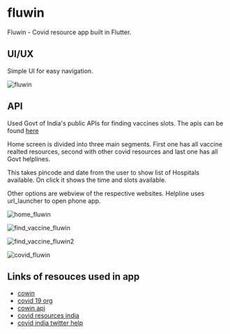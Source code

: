 # fluwin

Fluwin - Covid resource app built in Flutter.

## UI/UX

Simple UI for easy navigation.

![fluwin](https://user-images.githubusercontent.com/31788197/125976220-27f1a669-5031-4bd1-b455-6388895f7724.png)


## API

Used Govt of India's public APIs for finding vaccines slots. The apis can be found [here](https://apisetu.gov.in/public/marketplace/api/cowin)

Home screen is divided into three main segments. First one has all vaccine realted resources, second with other covid resources and last one has all Govt helplines.

This takes pincode and date from the user to show list of Hospitals available. On click it shows the time and slots available.

Other options are webview of the respective websites. Helpline uses url_launcher to open phone app.

![home_fluwin](https://user-images.githubusercontent.com/31788197/125978348-2754c7ca-67a2-4fb2-b861-d290454a165c.jpg)


![find_vaccine_fluwin](https://user-images.githubusercontent.com/31788197/125978639-d8794cd1-d55c-4238-92f8-8243d8f26398.jpg)


![find_vaccine_fluwin2](https://user-images.githubusercontent.com/31788197/125978666-63c4f0ac-3672-488a-945c-e6be749ec262.jpg)


![covid_fluwin](https://user-images.githubusercontent.com/31788197/125978698-d83a85eb-1adb-49e1-8645-cc0b50b8f5fc.jpg)

## Links of resouces used in app
- [cowin](https://www.cowin.gov.in/)
- [covid 19 org](https://www.covid19india.org/)
- [cowin api](https://apisetu.gov.in/public/marketplace/api/cowin)
- [covid resources india](https://www.covidresourcesindia.com/)
- [covid india twitter help](https://covid19-twitter.in/)

